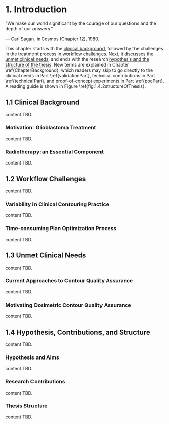 # 1. Introduction

"We make our world significant by the courage of our questions and the depth of our answers."

— Carl Sagan, in Cosmos (Chapter 12), 1980.


This chapter starts with the [clinical background](#1.1-Clinical-Background), followed by the challenges in the treatment process in [workflow challenges](#1.2-Workflow-Challenges). Next, it discusses the [unmet clinical needs](#1.3-Unmet-Clinical-Needs), and ends with the research [hypothesis and the structure of the thesis](#-1.4-Hypothesis,-Contributions,-and-Structure). New terms are explained in Chapter \ref{ChapterBackground}, which readers may skip to go directly to the clinical needs in Part \ref{validationPart}, technical contributions in Part \ref{technicalPart}, and proof-of-concept experiments in Part \ref{pocPart}. A reading guide is shown in Figure \ref{fig:1.4.2structureOfThesis}.

## 1.1 Clinical Background

content TBD.

### Motivation: Glioblastoma Treatment

content TBD.

### Radiotherapy: an Essential Component

content TBD.

## 1.2 Workflow Challenges

content TBD.

### Variability in Clinical Contouring Practice

content TBD.

### Time-consuming Plan Optimization Process

content TBD.

## 1.3 Unmet Clinical Needs

content TBD.

### Current Approaches to Contour Quality Assurance

content TBD.

### Motivating Dosimetric Contour Quality Assurance

content TBD.

## 1.4 Hypothesis, Contributions, and Structure

content TBD.

### Hypothesis and Aims

content TBD.

### Research Contributions

content TBD.

### Thesis Structure

content TBD.